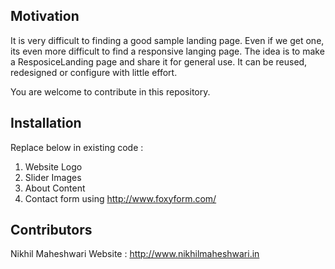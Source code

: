 ## Motivation

It is very difficult to finding a good sample landing page. Even if we get one, its even more difficult to find a responsive langing page. The idea is to make a ResposiceLanding page and share it for general use. It can be reused, redesigned or configure with little effort. 

You are welcome to contribute in this repository.

## Installation

Replace below in existing code :
1. Website Logo
2. Slider Images
3. About Content
4. Contact form using http://www.foxyform.com/

## Contributors

Nikhil Maheshwari Website : http://www.nikhilmaheshwari.in
